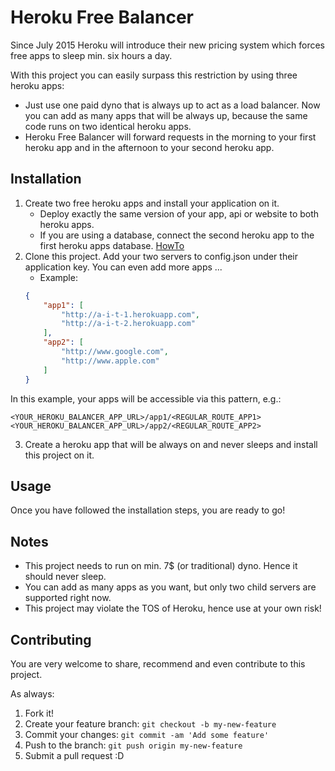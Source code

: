 # Heroku Free Balancer

Since July 2015 Heroku will introduce their new pricing system which forces free apps to sleep min. six hours a day.

With this project you can easily surpass this restriction by using three heroku apps:
- Just use one paid dyno that is always up to act as a load balancer. Now you can add as many apps that will be always up, because the same code runs on two identical heroku apps.
- Heroku Free Balancer will forward requests in the morning to your first heroku app and in the afternoon to your second heroku app.

## Installation

1. Create two free heroku apps and install your application on it.
	- Deploy exactly the same version of your app, api or website to both heroku apps.
	- If you are using a database, connect the second heroku app to the first heroku apps database. [HowTo](http://stackoverflow.com/questions/5981508/share-database-between-2-apps-in-heroku)
2. Clone this project. Add your two servers to config.json under their application key.
	You can even add more apps ...
	- Example:
	```json
	{
		"app1": [
			"http://a-i-t-1.herokuapp.com",
			"http://a-i-t-2.herokuapp.com"
		],
		"app2": [
			"http://www.google.com",
			"http://www.apple.com"
		]
	}
	```

In this example, your apps will be accessible via this pattern, e.g.:

	<YOUR_HEROKU_BALANCER_APP_URL>/app1/<REGULAR_ROUTE_APP1>
	<YOUR_HEROKU_BALANCER_APP_URL>/app2/<REGULAR_ROUTE_APP2>

3. Create a heroku app that will be always on and never sleeps and install this project on it.

## Usage

Once you have followed the installation steps, you are ready to go!

## Notes

- This project needs to run on min. 7$ (or traditional) dyno. Hence it should never sleep.
- You can add as many apps as you want, but only two child servers are supported right now.
- This project may violate the TOS of Heroku, hence use at your own risk!

## Contributing

You are very welcome to share, recommend and even contribute to this project.

As always:
1. Fork it!
2. Create your feature branch: `git checkout -b my-new-feature`
3. Commit your changes: `git commit -am 'Add some feature'`
4. Push to the branch: `git push origin my-new-feature`
5. Submit a pull request :D
